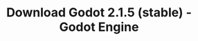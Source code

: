 ---
# Generated by /tools/generators/src/download_archive_generator !!! do not edit by hand !!!
title: 'Download Godot 2.1.5 (stable) - Godot Engine'
type: 'download/archive'
name: '2.1.5'
flavor: 'stable'
release_date: '2018-07-29T03:00:00-00:00'
release_notes: 'article/maintenance-release-godot-2-1-5/'
primaryPlatforms:
  - 'linux.64'
  - 'macos.universal'
  - 'windows.64'
  - 'linux_server.64'
  - 'templates'
links:
  linux.64:
    name: 'linux.64'
    title: 'Linux'
    caption: 'Standard (x86_64)'
    tags:
      - '64 bit'
    hosts:
      github_builds:
        regular: 'https://github.com/godotengine/godot-builds/releases/download/2.1.5-stable/Godot_v2.1.5-stable_x11.64.zip'
        mono: '#'
      github:
        regular: 'https://github.com/godotengine/godot/releases/download/2.1.5-stable/Godot_v2.1.5-stable_x11.64.zip'
        mono: '#'
  macos.universal:
    name: 'macos.universal'
    title: 'macOS'
    caption: 'Universal (x86_64 + Apple Silicon)'
    tags:
      - 'Intel/Apple Silicon'
      - '64 bit'
    hosts:
      github_builds:
        regular: 'https://github.com/godotengine/godot-builds/releases/download/2.1.5-stable/Godot_v2.1.5-stable_osx.fat.zip'
        mono: '#'
      github:
        regular: 'https://github.com/godotengine/godot/releases/download/2.1.5-stable/Godot_v2.1.5-stable_osx.fat.zip'
        mono: '#'
  windows.64:
    name: 'windows.64'
    title: 'Windows'
    caption: 'Standard (x86_64)'
    tags:
      - '64 bit'
    hosts:
      github_builds:
        regular: 'https://github.com/godotengine/godot-builds/releases/download/2.1.5-stable/Godot_v2.1.5-stable_win64.exe.zip'
        mono: '#'
      github:
        regular: 'https://github.com/godotengine/godot/releases/download/2.1.5-stable/Godot_v2.1.5-stable_win64.exe.zip'
        mono: '#'
  linux_server.64:
    name: 'linux_server.64'
    title: 'Linux Server'
    caption: 'Standard (x86_64)'
    tags:
      - '64 bit'
    hosts:
      github_builds:
        regular: 'https://github.com/godotengine/godot-builds/releases/download/2.1.5-stable/Godot_v2.1.5-stable_linux_server.64.zip'
        mono: '#'
      github:
        regular: 'https://github.com/godotengine/godot/releases/download/2.1.5-stable/Godot_v2.1.5-stable_linux_server.64.zip'
        mono: '#'
  linux.32:
    name: 'linux.32'
    title: 'Linux'
    caption: 'Standard (x86)'
    tags:
      - '32 bit'
    hosts:
      github_builds:
        regular: 'https://github.com/godotengine/godot-builds/releases/download/2.1.5-stable/Godot_v2.1.5-stable_x11.32.zip'
        mono: '#'
      github:
        regular: 'https://github.com/godotengine/godot/releases/download/2.1.5-stable/Godot_v2.1.5-stable_x11.32.zip'
        mono: '#'
  windows.32:
    name: 'windows.32'
    title: 'Windows'
    caption: 'Standard (x86)'
    tags:
      - '32 bit'
    hosts:
      github_builds:
        regular: 'https://github.com/godotengine/godot-builds/releases/download/2.1.5-stable/Godot_v2.1.5-stable_win32.exe.zip'
        mono: '#'
      github:
        regular: 'https://github.com/godotengine/godot/releases/download/2.1.5-stable/Godot_v2.1.5-stable_win32.exe.zip'
        mono: '#'
  templates:
    name: 'templates'
    title: 'Export templates'
    caption: ''
    tags:
      - 'Used to export your games to all supported platforms'
    hosts:
      github_builds:
        regular: 'https://github.com/godotengine/godot-builds/releases/download/2.1.5-stable/Godot_v2.1.5-stable_export_templates.tpz'
        mono: '#'
      github:
        regular: 'https://github.com/godotengine/godot/releases/download/2.1.5-stable/Godot_v2.1.5-stable_export_templates.tpz'
        mono: '#'
---